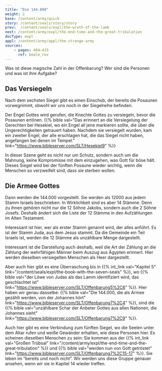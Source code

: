 ```yaml
---
title: "Die 144.000"
weight: 2
base: /content/army/quick
story: /content/seals/story/story
prev:  /content/seals/expl/the-wrath-of-the-lamb
next: /content/army/expl/the-end-time-and-the-great-tribulation
docType: expl
appl: /content/army/appl/the-strange-army
sources:
    - pages: 404–433
      ref: beale_rev
---
```


Was ist diese magische Zahl in der Offenbarung? Wer sind die Personen und was ist ihre Aufgabe?

## Das Versiegeln

<a name="e426"></a>
Nach dem sechsten Siegel gibt es einen Einschub, der bereits die Posaunen vorwegnimmt, obwohl wir uns noch in der Siegelreihe befinden.

Der Engel Gottes wird gerufen, die Knechte Gottes zu versiegeln, bevor die Posaunen ertönen. {{% bible val="Das erinnert an die Versiegelung der Gerechten bei Hesekiel, wo ein Engel all jene markieren sollte, die über die Ungerechtigkeiten getrauert haben. Nachdem sie versiegelt wurden, kam ein zweiter Engel, der alle erschlagen hat, die das Siegel nicht haben, angefangen bei denen im Tempel." link="https://www.bibleserver.com/SLT/Hesekiel9" %}}

In dieser Szene geht es nicht nur um Schutz, sondern auch um die Mahnung, keine Kompromisse mit dem einzugehen, was Gott für böse hält. Dieses Siegel wird bei der fünften Posaune wieder wichtig, wenn die Menschen so verzweifelt sind, dass sie sterben wollen.

## Die Armee Gottes

<a name="e329"></a>
Dann werden die 144.000 vorgestellt. Sie werden als 12000 aus jedem Stamm Israels beschrieben. In Wirklichkeit sind es aber 14 Stämme. Denn zu ihnen gehören nicht nur die 12 Söhne Jakobs, sondern auch die 2 Söhne Josefs. Deshalb ändert sich die Liste der 12 Stämme in den Aufzählungen im Alten Testament.

Interessant ist hier, wer als erster Stamm genannt wird, der alles anführt. Es ist der Stamm Juda, aus dem Jesus stammt. Da die Gemeinde ein Teil Israels ist, werden die 12 Stämme als unzählbare Menge dargestellt.

Interessant ist die Darstellung auch deshalb, weil die Art der Zählung an die Zählung der wehrfähigen Männer beim Auszug aus Ägypten erinnert. Hier werden dieselben versiegelten Menschen als Heer dargestellt.

Aber auch hier gibt es eine Überraschung bis in {{% int_link val="Kapitel 5" link="/content/seals/expl/the-book-with-the-seven-seals" %}}, wo {{% bible val="der Löwe von Judas als das Lamm identifiziert wird, das geschlachtet ist" link="https://www.bibleserver.com/SLT/Offenbarung5%2C6" %}}. Hier haben wir genau dasselbe: {{% bible val="Die 144.000, die als Armee gezählt werden, von der Johannes hört" link="https://www.bibleserver.com/SLT/Offenbarung7%2C4" %}}, sind die {{% bible val="unzählbare Schar der Anbeter Gottes aus allen Nationen, die Johannes sieht" link="https://www.bibleserver.com/SLT/Offenbarung7%2C9" %}}.

Auch hier gibt es eine Verbindung zum fünften Siegel, wo die Seelen unter dem Altar rufen und weiße Gewänder erhalten, wie diese Personen hier. Es scheinen dieselben Menschen zu sein: Sie kommen aus der {{% int_link val="Großen Trübsal" link="/content/army/expl/the-end-time-and-the-great-tribulation" %}} und {{% bible val="werden nun von Gott getröstet" link="https://www.bibleserver.com/SLT/Offenbarung7%2C15-17" %}}. Sie leben im “bereits und noch nicht”. Wir werden uns diese Gruppe genauer ansehen, wenn wir sie in Kapitel 14 wieder treffen.
